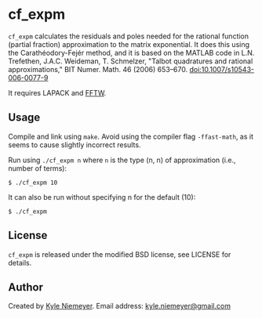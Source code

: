 cf_expm
=======

`cf_expm` calculates the residuals and poles needed for the rational function (partial fraction) approximation to the matrix exponential. It does this using the Carathéodory-Fejér method, and it is based on the MATLAB code in L.N. Trefethen, J.A.C. Weideman, T. Schmelzer, "Talbot quadratures and rational approximations," BIT Numer. Math. 46 (2006) 653–670. [doi:10.1007/s10543-006-0077-9](http://dx.doi.org/10.1007/s10543-006-0077-9)

It requires LAPACK and [FFTW](http://www.fftw.org/).

Usage
-------

Compile and link using `make`. Avoid using the compiler flag `-ffast-math`, as it seems to cause slightly incorrect results.

Run using `./cf_expm n` where `n` is the type (n, n) of approximation (i.e., number of terms):

    $ ./cf_expm 10

It can also be run without specifying n for the default (10):

    $ ./cf_expm

License
-------

`cf_expm` is released under the modified BSD license, see LICENSE for details.

Author
------

Created by [Kyle Niemeyer](http://kyleniemeyer.com). Email address: [kyle.niemeyer@gmail.com](mailto:kyle.niemeyer@gmail.com)